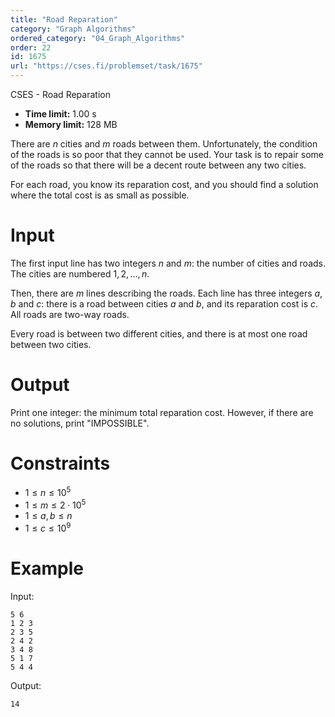 ```yaml
---
title: "Road Reparation"
category: "Graph Algorithms"
ordered_category: "04_Graph_Algorithms"
order: 22
id: 1675
url: "https://cses.fi/problemset/task/1675"
---
```


CSES - Road Reparation

  * **Time limit:** 1.00 s
  * **Memory limit:** 128 MB

There are $n$ cities and $m$ roads between them. Unfortunately, the condition
of the roads is so poor that they cannot be used. Your task is to repair some
of the roads so that there will be a decent route between any two cities.

For each road, you know its reparation cost, and you should find a solution
where the total cost is as small as possible.

# Input

The first input line has two integers $n$ and $m$: the number of cities and
roads. The cities are numbered $1,2,\dots,n$.

Then, there are $m$ lines describing the roads. Each line has three integers
$a$, $b$ and $c$: there is a road between cities $a$ and $b$, and its
reparation cost is $c$. All roads are two-way roads.

Every road is between two different cities, and there is at most one road
between two cities.

# Output

Print one integer: the minimum total reparation cost. However, if there are no
solutions, print "IMPOSSIBLE".

# Constraints

  * $1 \le n \le 10^5$
  * $1 \le m \le 2 \cdot 10^5$
  * $1 \le a,b \le n$
  * $1 \le c \le 10^9$

# Example

Input:

    
    
    5 6
    1 2 3
    2 3 5
    2 4 2
    3 4 8
    5 1 7
    5 4 4
    

Output:

    
    
    14
    

